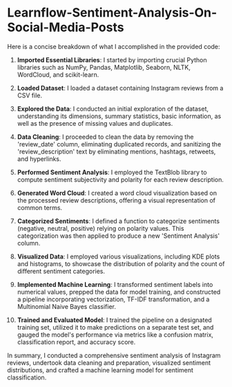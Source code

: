 # Learnflow-Sentiment-Analysis-On-Social-Media-Posts

Here is a concise breakdown of what I accomplished in the provided code:

1. **Imported Essential Libraries**: I started by importing crucial Python libraries such as NumPy, Pandas, Matplotlib, Seaborn, NLTK, WordCloud, and scikit-learn.

2. **Loaded Dataset**: I loaded a dataset containing Instagram reviews from a CSV file.

3. **Explored the Data**: I conducted an initial exploration of the dataset, understanding its dimensions, summary statistics, basic information, as well as the presence of missing values and duplicates.

4. **Data Cleaning**: I proceeded to clean the data by removing the 'review_date' column, eliminating duplicated records, and sanitizing the 'review_description' text by eliminating mentions, hashtags, retweets, and hyperlinks.

5. **Performed Sentiment Analysis**: I employed the TextBlob library to compute sentiment subjectivity and polarity for each review description.

6. **Generated Word Cloud**: I created a word cloud visualization based on the processed review descriptions, offering a visual representation of common terms.

7. **Categorized Sentiments**: I defined a function to categorize sentiments (negative, neutral, positive) relying on polarity values. This categorization was then applied to produce a new 'Sentiment Analysis' column.

8. **Visualized Data**: I employed various visualizations, including KDE plots and histograms, to showcase the distribution of polarity and the count of different sentiment categories.

9. **Implemented Machine Learning**: I transformed sentiment labels into numerical values, prepped the data for model training, and constructed a pipeline incorporating vectorization, TF-IDF transformation, and a Multinomial Naive Bayes classifier.

10. **Trained and Evaluated Model**: I trained the pipeline on a designated training set, utilized it to make predictions on a separate test set, and gauged the model's performance via metrics like a confusion matrix, classification report, and accuracy score.

In summary, I conducted a comprehensive sentiment analysis of Instagram reviews, undertook data cleaning and preparation, visualized sentiment distributions, and crafted a machine learning model for sentiment classification.
